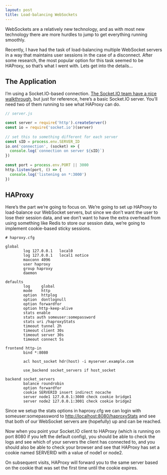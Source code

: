 ```yaml
---
layout: post
title: Load-balancing WebSockets
---
```


WebSockets are a relatively new technology, and as with most new technology there are more hurdles to jump to get everything running smoothly.

Recently, I have had the task of load-balancing multiple WebSocket servers in a way that maintains user sessions in the case of a disconnect. After some research, the most popular option for this task seemed to be HAProxy, so that’s what I went with. Lets get into the details…

## The Application

I’m using a Socket.IO-based connection. [The Socket.IO team have a nice walkthrough](https://socket.io/get-started/chat/), but just for reference, here’s a basic Socket.IO server. You’ll need two of them running to see what HAProxy can do.

```javascript
// server.js

const server = require('http').createServer()
const io = require('socket.io')(server)
 
// set this to something different for each server
const sID = process.env.SERVER_ID
io.on('connection', (socket) => {
  console.log(`connection on server ${sID}`)
})
 
const port = process.env.PORT || 3000
http.listen(port, () => {
  console.log('listening on *:3000')
})
```

## HAProxy

Here’s the part we’re going to focus on. We’re going to set up HAProxy to load-balance our WebSocket servers, but since we don’t want the user to lose their session data, and we don’t want to have the extra overhead from using something like Redis to store our session data, we’re going to implement cookie-based sticky sessions.


```
# haproxy.cfg

global
        log 127.0.0.1   local0
        log 127.0.0.1   local1 notice
        maxconn 4096
        user haproxy
        group haproxy
        daemon
 
defaults
        log     global
        mode    http
        option  httplog
        option  dontlognull
        option forwardfor
        option http-keep-alive
        stats enable
        stats auth someuser:somepassword
        stats uri /haproxyStats
        timeout tunnel 2h
        timeout client 30s
        timeout server 30s
        timeout connect 5s
 
frontend http-in
        bind *:8080

        acl host_socket hdr(host) -i myserver.example.com

        use_backend socket_servers if host_socket
 
backend socket_servers
        balance roundrobin
        option forwardfor
        cookie SERVERID insert indirect nocache
        server node1 127.0.0.1:3000 check cookie bridge1
        server node2 127.0.0.1:3001 check cookie bridge2
```

Since we setup the stats options in haproxy.cfg we can login with someuser:somepassword to [http://localhost:8080/haproxyStats](http://localhost:8080/haproxyStats) and see that both of our WebSocket servers are (hopefully) up and can be reached.

Now when you point your Socket.IO client to HAProxy (which is running on port 8080 if you left the default config), you should be able to check the logs and see which of your servers the client has connected to, and you should also be able to check your browser and see that HAProxy has set a cookie named SERVERID with a value of node1 or node2.

On subsequent visits, HAProxy will forward you to the same server based on the cookie that was set the first time until the cookie expires.
